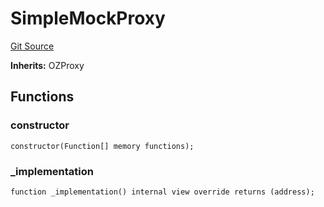 # SimpleMockProxy
[Git Source](https://github.com/metacontract/mc/blob/c3fc2b414d37afc92bb1cf2e606b4b2bede47403/resources/devkit/api-reference/test/mocks/SimpleMockProxy.sol)

**Inherits:**
OZProxy


## Functions
### constructor


```solidity
constructor(Function[] memory functions);
```

### _implementation


```solidity
function _implementation() internal view override returns (address);
```

